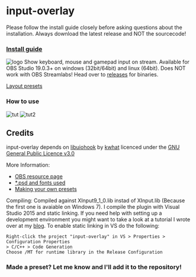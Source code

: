 # input-overlay
Please follow the install guide closely before asking questions about the installation.
Always download the latest release and NOT the sourcecode!
### [Install guide](https://vimeo.com/229296849)

![logo](http://hnng.moe/f/WHZ)
Show keyboard, mouse and gamepad input on stream.
Available for OBS Studio 19.0.3+ on windows (32bit/64bit) and linux (64bit).
Does NOT work with OBS Streamlabs!
Head over to [releases](https://github.com/univrsal/input-overlay/releases) for binaries.

[Layout presets](https://github.com/univrsal/input-overlay/tree/master/presets)

### How to use
![tut](http://hnng.moe/f/WHe)
![tut2](http://hnng.moe/f/Xcp)

## Credits
input-overlay depends on [libuiohook](https://github.com/kwhat/libuiohook) by [kwhat](https://github.com/kwhat) licenced under the [GNU General Public Licence v3.0](https://www.gnu.org/licenses/gpl-3.0.txt)

More Information:
- [OBS resource page](https://obsproject.com/forum/resources/input-overlay.552/)
- [*.psd and fonts used](https://goo.gl/kyyoXx)
- [Making your own presets](https://vimeo.com/238275966)

Compiling:
Compiled against XInput9_1_0.lib instad of XInput.lib (Because the first one is avaiable
on Windows 7).
I compile the plugin with Visual Studio 2015 and static linking. If you need help with
setting up a development environment you might want to take a look at a tutorial I wrote
over at my [blog](https://universallp.wordpress.com/2017/08/17/obs-studio/).
To enable static linking in VS do the following:
```
Right-click the project "input-overlay" in VS > Properties > Configuration Properties
> C/C++ > Code Generation
Choose /MT for runtime library in the Release Configuration 
```
### Made a preset? Let me know and I'll add it to the repository!
